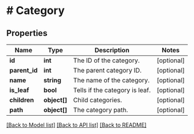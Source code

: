# # Category

## Properties

Name | Type | Description | Notes
------------ | ------------- | ------------- | -------------
**id** | **int** | The ID of the category. | [optional]
**parent_id** | **int** | The parent category ID. | [optional]
**name** | **string** | The name of the category. | [optional]
**is_leaf** | **bool** | Tells if the category is leaf. | [optional]
**children** | **object[]** | Child categories. | [optional]
**path** | **object[]** | The category path. | [optional]

[[Back to Model list]](../../README.md#models) [[Back to API list]](../../README.md#endpoints) [[Back to README]](../../README.md)
